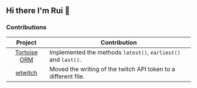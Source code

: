 ## Hi there I'm Rui 👋
### Contributions
| Project | Contribution |
| :---: | --- |
| [Tortoise ORM](https://github.com/tortoise/tortoise-orm) | Implemented the methods `latest()`, `earliest()` and `last()`. |
| [wtwitch](https://github.com/krathalan/wtwitch) | Moved the writing of the twitch API token to a different file. |
